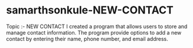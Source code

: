 # samarthsonkule-NEW-CONTACT
Topic :- NEW CONTACT 
I created a program that allows users to store and manage contact information. The program provide options to add a new contact by entering their name, phone number, and email address.
